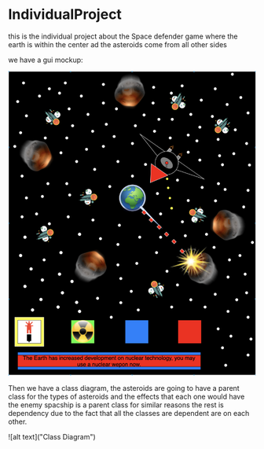 # IndividualProject
this is the individual project about the Space defender game where the earth is within the center ad the asteroids come from all other sides

we have a gui mockup:

![alt text](https://github.com/9679968/IndividualProject/blob/master/StuffFolder/Screen%20Shot%202020-03-10%20at%207.35.40%20AM.png "GUI MOCKUP")

Then we have a class diagram, the asteroids are going to have a parent class for the types of asteroids and the effects that each one would have the enemy spacship is a parent class for similar reasons the rest is dependency due to the fact that all the classes are dependent are on each other.

![alt text]("Class Diagram")
